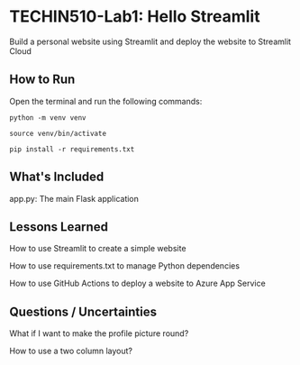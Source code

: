 # TECHIN510-Lab1: Hello Streamlit

Build a personal website using Streamlit and deploy the website to Streamlit Cloud


## How to Run

Open the terminal and run the following commands:

    python -m venv venv
    
    source venv/bin/activate
    
    pip install -r requirements.txt


## What's Included

app.py: The main Flask application


## Lessons Learned

How to use Streamlit to create a simple website

How to use requirements.txt to manage Python dependencies

How to use GitHub Actions to deploy a website to Azure App Service

## Questions / Uncertainties

What if I want to make the profile picture round?

How to use a two column layout?
